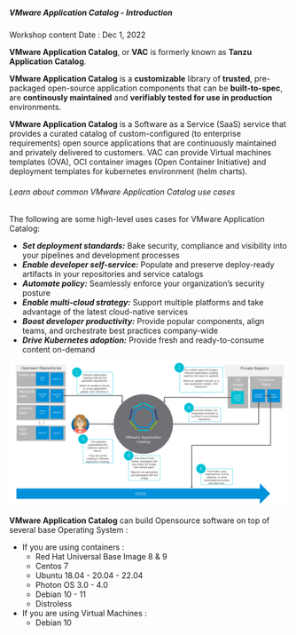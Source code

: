
##### VMware Application Catalog - Introduction
Workshop content Date : Dec 1, 2022

**VMware Application Catalog**, or **VAC** is formerly known as **Tanzu Application Catalog**. 

**VMware Application Catalog** is a **customizable** library of **trusted**, pre-packaged open-source application components that can be **built-to-spec**, are **continously maintained** and **verifiably tested for use in production** environments.

**VMware Application Catalog** is a Software as a Service (SaaS) service that provides a curated catalog of custom-configured (to enterprise requirements) open source applications that are continuously maintained and privately delivered to customers. VAC can provide Virtual machines templates (OVA), OCI container images (Open Container Initiative) and deployment templates for kubernetes environment (helm charts).

###### Learn about common VMware Application Catalog use cases

The following are some high-level uses cases for VMware Application Catalog:
- ***Set deployment standards:*** Bake security, compliance and visibility into your pipelines and development processes
- ***Enable developer self-service:*** Populate and preserve deploy-ready artifacts in your repositories and service catalogs
- ***Automate policy:*** Seamlessly enforce your organization’s security posture
- ***Enable multi-cloud strategy:*** Support multiple platforms and take advantage of the latest cloud-native services
- ***Boost developer productivity:*** Provide popular components, align teams, and orchestrate best practices company-wide
- ***Drive Kubernetes adoption:*** Provide fresh and ready-to-consume content on-demand

![VAC Overview Diagram](../images/get-started-images-cicd-diagram.png)

**VMware Application Catalog** can build Opensource software on top of several base Operating System :
- If you are using containers : 
    - Red Hat Universal Base Image 8 & 9
    - Centos 7
    - Ubuntu 18.04 - 20.04 - 22.04
    - Photon OS 3.0 - 4.0
    - Debian 10 - 11
    - Distroless
- If you are using Virtual Machines : 
    - Debian 10
